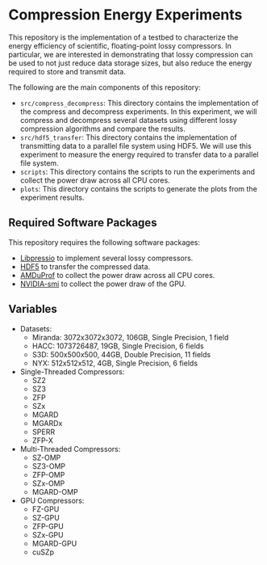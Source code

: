 # Compression Energy Experiments

This repository is the implementation of a testbed to characterize the energy efficiency of scientific, floating-point lossy compressors. In particular, we are interested in demonstrating that lossy compression can be used to not just reduce data storage sizes, but also reduce the energy required to store and transmit data.

The following are the main components of this repository:

- `src/compress_decompress`: This directory contains the implementation of the compress and decompress experiments. In this experiment, we will compress and decompress several datasets using different lossy compression algorithms and compare the results.
- `src/hdf5_transfer`: This directory contains the implementation of transmitting data to a parallel file system using HDF5. We will use this experiment to measure the energy required to transfer data to a parallel file system.
- `scripts`: This directory contains the scripts to run the experiments and collect the power draw across all CPU cores.
- `plots`: This directory contains the scripts to generate the plots from the experiment results.

## Required Software Packages

This repository requires the following software packages:

- [Libpressio](https://github.com/robertu94/libpressio) to implement several lossy compressors.
- [HDF5](https://www.hdfgroup.org/solutions/hdf5/) to transfer the compressed data.
- [AMDuProf](https://developer.amd.com/amd-uprof/) to collect the power draw across all CPU cores.
- [NVIDIA-smi](https://developer.nvidia.com/nvidia-system-management-interface) to collect the power draw of the GPU.


## Variables

- Datasets:
  - Miranda: 3072x3072x3072, 106GB, Single Precision, 1 field
  - HACC: 1073726487, 19GB, Single Precision, 6 fields
  - S3D: 500x500x500, 44GB, Double Precision, 11 fields
  - NYX: 512x512x512, 4GB, Single Precision, 6 fields
- Single-Threaded Compressors:
  - SZ2
  - SZ3
  - ZFP
  - SZx
  - MGARD
  - MGARDx
  - SPERR
  - ZFP-X
- Multi-Threaded Compressors:
  - SZ-OMP 
  - SZ3-OMP
  - ZFP-OMP
  - SZx-OMP
  - MGARD-OMP
- GPU Compressors:
  - FZ-GPU
  - SZ-GPU
  - ZFP-GPU
  - SZx-GPU
  - MGARD-GPU
  - cuSZp
